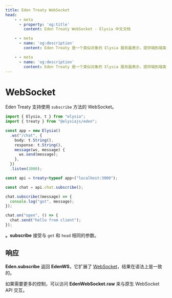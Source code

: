 ```yaml
---
title: Eden Treaty WebSocket
head:
    - - meta
      - property: 'og:title'
        content: Eden Treaty WebSocket - Elysia 中文文档

    - - meta
      - name: 'og:description'
        content: Eden Treaty 是一个类似对象的 Elysia 服务器表示，提供端到端类型安全性，以及显著改善的开发者体验。使用 Eden，我们可以完全类型安全地从 Elysia 服务器获取 API，无需代码生成。

    - - meta
      - name: 'og:description'
        content: Eden Treaty 是一个类似对象的 Elysia 服务器表示，提供端到端类型安全性，以及显著改善的开发者体验。使用 Eden，我们可以完全类型安全地从 Elysia 服务器获取 API，无需代码生成。
---
```


# WebSocket

Eden Treaty 支持使用 `subscribe` 方法的 WebSocket。

```typescript twoslash
import { Elysia, t } from "elysia";
import { treaty } from "@elysiajs/eden";

const app = new Elysia()
  .ws("/chat", {
    body: t.String(),
    response: t.String(),
    message(ws, message) {
      ws.send(message);
    },
  })
  .listen(3000);

const api = treaty<typeof app>("localhost:3000");

const chat = api.chat.subscribe();

chat.subscribe((message) => {
  console.log("got", message);
});

chat.on("open", () => {
  chat.send("hello from client");
});
```

**。subscribe** 接受与 `get` 和 `head` 相同的参数。

## 响应

**Eden.subscribe** 返回 **EdenWS**，它扩展了 [WebSocket](https://developer.mozilla.org/en-US/docs/Web/API/WebSocket/WebSocket)，结果在语法上是一致的。

如果需要更多的控制，可以访问 **EdenWebSocket.raw** 来与原生 WebSocket API 交互。
